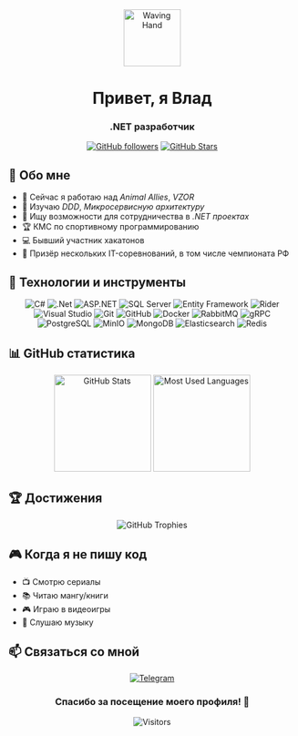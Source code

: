 <div align="center">
  <img src="https://raw.githubusercontent.com/Tarikul-Islam-Anik/Animated-Fluent-Emojis/master/Emojis/Hand%20gestures/Waving%20Hand.png" alt="Waving Hand" width="100" />
  
  # Привет, я Влад
  ### .NET разработчик
  
  [![GitHub followers](https://img.shields.io/github/followers/Minoddein?style=for-the-badge&logo=github&color=236ad3)](https://github.com/Minoddein?tab=followers)
  [![GitHub Stars](https://img.shields.io/github/stars/Minoddein?style=for-the-badge&logo=github&color=ff69b4)](https://github.com/Minoddein?tab=repositories)
</div>

## 💫 Обо мне

- 🔭 Сейчас я работаю над *Animal Allies*, *VZOR*
- 🌱 Изучаю *DDD*, *Микросервисную архитектуру*
- 👯 Ищу возможности для сотрудничества в *.NET проектах*
- 🏆 КМС по спортивному программированию
- 💻 Бывший участник хакатонов
- 🥇 Призёр нескольких IT-соревнований, в том числе чемпионата РФ

## 🚀 Технологии и инструменты

<div align="center">
  
  ![C#](https://img.shields.io/badge/c%23-%23239120.svg?style=for-the-badge&logo=c-sharp&logoColor=white)
  ![.Net](https://img.shields.io/badge/.NET-5C2D91?style=for-the-badge&logo=.net&logoColor=white)
  ![ASP.NET](https://img.shields.io/badge/ASP.NET-%23512BD4.svg?style=for-the-badge&logo=dotnet&logoColor=white)
  ![SQL Server](https://img.shields.io/badge/SQL%20Server-CC2927?style=for-the-badge&logo=microsoft%20sql%20server&logoColor=white)
  ![Entity Framework](https://img.shields.io/badge/Entity%20Framework-%23338fcc.svg?style=for-the-badge&logo=dotnet&logoColor=white)
  ![Rider](https://img.shields.io/badge/Rider-000000.svg?style=for-the-badge&logo=rider&logoColor=white&color=black&labelColor=crimson)
  ![Visual Studio](https://img.shields.io/badge/Visual%20Studio-5C2D91.svg?style=for-the-badge&logo=visual-studio&logoColor=white)
  ![Git](https://img.shields.io/badge/git-%23F05033.svg?style=for-the-badge&logo=git&logoColor=white)
  ![GitHub](https://img.shields.io/badge/github-%23121011.svg?style=for-the-badge&logo=github&logoColor=white)
  ![Docker](https://img.shields.io/badge/docker-%230db7ed.svg?style=for-the-badge&logo=docker&logoColor=white)
  ![RabbitMQ](https://img.shields.io/badge/RabbitMQ-%23FF6600.svg?style=for-the-badge&logo=rabbitmq&logoColor=white)
  ![gRPC](https://img.shields.io/badge/gRPC-%23244c5a.svg?style=for-the-badge&logo=google&logoColor=white)
  ![PostgreSQL](https://img.shields.io/badge/PostgreSQL-%23316192.svg?style=for-the-badge&logo=postgresql&logoColor=white)
  ![MinIO](https://img.shields.io/badge/MinIO-%23C72E49.svg?style=for-the-badge&logo=minio&logoColor=white)
  ![MongoDB](https://img.shields.io/badge/MongoDB-%234ea94b.svg?style=for-the-badge&logo=mongodb&logoColor=white)
  ![Elasticsearch](https://img.shields.io/badge/Elasticsearch-%23005571.svg?style=for-the-badge&logo=elasticsearch&logoColor=white)
  ![Redis](https://img.shields.io/badge/Redis-%23DD0031.svg?style=for-the-badge&logo=redis&logoColor=white)
  
</div>

## 📊 GitHub статистика

<div align="center">
  <img src="https://github-readme-stats.vercel.app/api?username=Minoddein&show_icons=true&theme=tokyonight&hide_border=true" alt="GitHub Stats" height="170"/>
  <img src="https://github-readme-stats.vercel.app/api/top-langs/?username=Minoddein&layout=compact&theme=tokyonight&hide_border=true" alt="Most Used Languages" height="170"/>
</div>

## 🏆 Достижения

<div align="center">
  <img src="https://github-profile-trophy.vercel.app/?username=Minoddein&theme=discord&no-frame=true&column=7" alt="GitHub Trophies" />
</div>

## 🎮 Когда я не пишу код

- 📺 Смотрю сериалы
- 📚 Читаю мангу/книги
- 🎮 Играю в видеоигры
- 🎵 Слушаю музыку

## 📫 Связаться со мной

<div align="center">
  
  [![Telegram](https://img.shields.io/badge/Telegram-2CA5E0?style=for-the-badge&logo=telegram&logoColor=white)](https://t.me/Minoddein)
  
</div>

<div align="center">
  
  ### Спасибо за посещение моего профиля! 💖
  
  ![Visitors](https://api.visitorbadge.io/api/visitors?path=Minoddein&label=Посетители&labelColor=%23697689&countColor=%23ff69b4)
</div>
